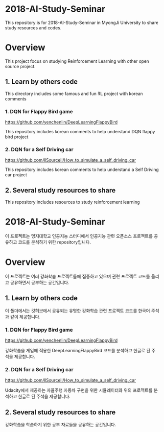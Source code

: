 # 2018-AI-Study-Seminar

This repository is for 2018-AI-Study-Seminar in MyongJi University to share study resources and codes.

# Overview
This project focus on studying Reinforcement Learning with other open source project.

## 1. Learn by others code
This directory includes some famous and fun RL project with korean comments 

### 1. DQN for Flappy Bird game
https://github.com/yenchenlin/DeepLearningFlappyBird

This repository includes korean comments to help understand DQN flappy bird project

### 2. DQN for a Self Driving car
https://github.com/llSourcell/How_to_simulate_a_self_driving_car

This repository includes korean comments to help understand a Self Driving car project

## 2. Several study resources to share

This repository includes resources to study reinforcement learning 

# 2018-AI-Study-Seminar

이 프로젝트는 명지대학교 인공지능 스터디에서 인공지능 관련 오픈소스 프로젝트를 공유하고 코드를 분석하기 위한 repository입니다.

# Overview
이 프로젝트는 여러 강화학습 프로젝트들에 집중하고 있으며 관련 프로젝트 코드를 올리고 공유하면서 공부하는 공간입니다.

## 1. Learn by others code
이 폴더에서는 깃허브에서 공유되는 유명한 강화학습 관련 프로젝트 코드를 한국어 주석과 같이 제공합니다.

### 1. DQN for Flappy Bird game
https://github.com/yenchenlin/DeepLearningFlappyBird

강화학습을 게임에 적용한 DeepLearningFlappyBird 코드를 분석하고 한글로 된 주석을 제공합니다.

### 2. DQN for a Self Driving car
https://github.com/llSourcell/How_to_simulate_a_self_driving_car

Udacity에서 제공하는 자율주행 자동차 구현을 위한 시뮬레이터와 위의 프로젝트를 분석하고 한글로 된 주석을 제공합니다.

## 2. Several study resources to share

강화학습을 학습하기 위한 공부 자료들을 공유하는 공간입니다.
